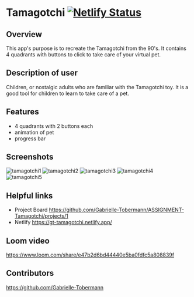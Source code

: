 # Tamagotchi [![Netlify Status](https://api.netlify.com/api/v1/badges/7df61c4d-3617-4f44-833a-e22923905644/deploy-status)](https://app.netlify.com/sites/gt-tamagotchi/deploys)

## Overview 
This app's purpose is to recreate the Tamagotchi from the 90's. It contains 4 quadrants with buttons to click to take care of your virtual pet. 

## Description of user
Children, or nostalgic adults who are familiar with the Tamagotchi toy. It is a good tool for children to learn to take care of a pet.

## Features 
- 4 quadrants with 2 buttons each 
- animation of pet 
- progress bar 

## Screenshots
![tamagotchi1](https://user-images.githubusercontent.com/76187279/109723189-5e640200-7b73-11eb-9d28-ed73715beecf.png)
![tamagotchi2](https://user-images.githubusercontent.com/76187279/109723200-60c65c00-7b73-11eb-9f9e-40ef462cef19.png)
![tamagotchi3](https://user-images.githubusercontent.com/76187279/109723210-6328b600-7b73-11eb-81dc-a3e36877e4dd.png)
![tamagotchi4](https://user-images.githubusercontent.com/76187279/109723217-658b1000-7b73-11eb-9c1e-6b9142f5dbfd.png)
![tamagotchi5](https://user-images.githubusercontent.com/76187279/109723226-6754d380-7b73-11eb-8e3e-40b661e3d2dd.png)

## Helpful links
- Project Board https://github.com/Gabrielle-Tobermann/ASSIGNMENT-Tamagotchi/projects/1
- Netlify https://gt-tamagotchi.netlify.app/

## Loom video
https://www.loom.com/share/e47b2d6bd44440e5ba0fdfc5a808839f

## Contributors 
https://github.com/Gabrielle-Tobermann
